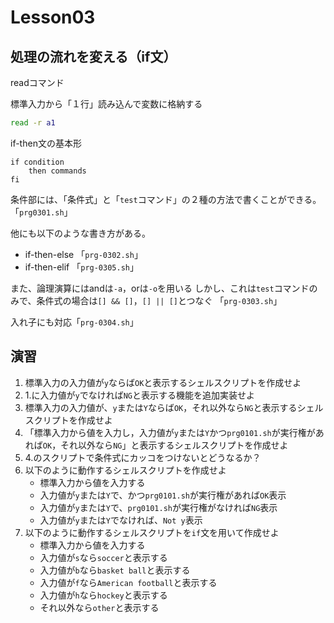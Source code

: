 # Lesson03

## 処理の流れを変える（if文）

readコマンド

標準入力から「１行」読み込んで変数に格納する

```bash
read -r a1
```

if-then文の基本形

```shellscript
if condition
    then commands
fi
```

条件部には、「条件式」と「`test`コマンド」の２種の方法で書くことができる。
「`prg0301.sh`」

他にも以下のような書き方がある。

- if-then-else 「`prg-0302.sh`」
- if-then-elif 「`prg-0305.sh`」

また、論理演算にはandは`-a`，orは`-o`を用いる
しかし、これは`test`コマンドのみで、条件式の場合は`[] && []`，`[] || []`とつなぐ
「`prg-0303.sh`」

入れ子にも対応「`prg-0304.sh`」

## 演習

1. 標準入力の入力値が`y`ならば`OK`と表示するシェルスクリプトを作成せよ
2. 1.に入力値が`y`でなければ`NG`と表示する機能を追加実装せよ
3. 標準入力の入力値が、`y`または`Y`ならば`OK`，それ以外なら`NG`と表示するシェルスクリプトを作成せよ
4. 「標準入力から値を入力し，入力値が`y`または`Y`かつ`prg0101.sh`が実行権があれば`OK`，それ以外なら`NG`」と表示するシェルスクリプトを作成せよ
5. 4.のスクリプトで条件式にカッコをつけないとどうなるか？
6. 以下のように動作するシェルスクリプトを作成せよ
    - 標準入力から値を入力する
    - 入力値が`y`または`Y`で、かつ`prg0101.sh`が実行権があれば`OK`表示
    - 入力値が`y`または`Y`で、`prg0101.sh`が実行権がなければ`NG`表示
    - 入力値が`y`または`Y`でなければ、`Not y`表示
7. 以下のように動作するシェルスクリプトを`if`文を用いて作成せよ
    - 標準入力から値を入力する
    - 入力値が`s`なら`soccer`と表示する
    - 入力値が`b`なら`basket ball`と表示する
    - 入力値が`f`なら`American football`と表示する
    - 入力値が`h`なら`hockey`と表示する
    - それ以外なら`other`と表示する
